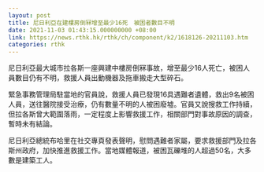 ```yaml
---
layout: post
title: 尼日利亞在建樓房倒冧增至最少16死　被困者數目不明
date: 2021-11-03 01:43:15.000000000 +08:00
link: https://news.rthk.hk/rthk/ch/component/k2/1618126-20211103.htm
categories: rthk
---
```


尼日利亞最大城市拉各斯一座興建中樓房倒冧事故，增至最少16人死亡，被困人員數目仍有不明，救援人員出動機器及拖車搬走大型碎石。

緊急事務管理局駐當地的官員說，救援人員已發現16具遇難者遺體，救出9名被困人員，送往醫院接受治療，仍有數量不明的人被困廢墟。官員又說搜救工作持續，但拉各斯曾大範圍落雨，一定程度上影響救援工作，相關部門對事故原因的調查，暫時未有結論。

尼日利亞總統布哈里在社交專頁發表聲明，慰問遇難者家屬，要求救援部門及拉各斯州政府，加快推進救援工作。當地媒體報道，被困瓦礫堆的人超過50名，大多數是建築工人。
